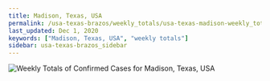 ```yaml
---
title: Madison, Texas, USA
permalink: /usa-texas-brazos/weekly_totals/usa-texas-madison-weekly_totals.html
last_updated: Dec 1, 2020
keywords: ["Madison, Texas, USA", "weekly totals"]
sidebar: usa-texas-brazos_sidebar
---
```


![Weekly Totals of Confirmed Cases for Madison, Texas, USA](/covid_tracker/images/graphs/usa-texas-madison-weekly_totals_graph.png)
